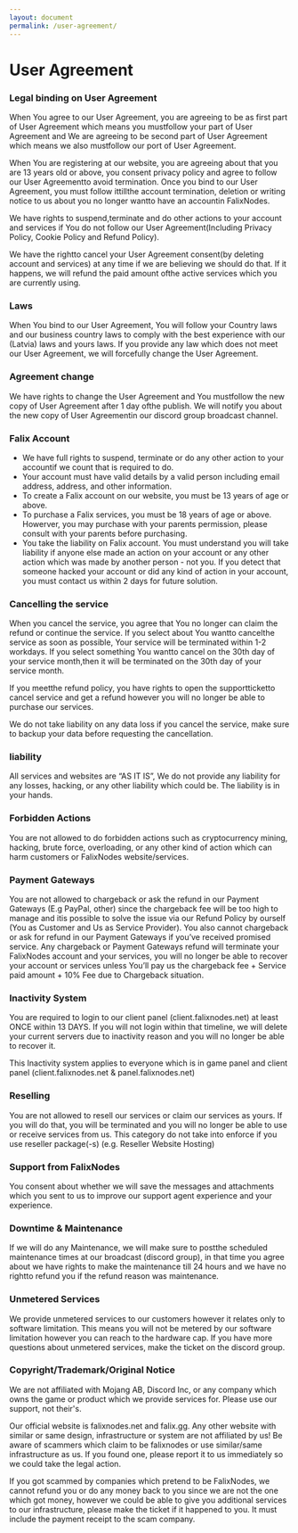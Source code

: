 ```yaml
---
layout: document
permalink: /user-agreement/
---
```


# User Agreement

### Legal binding on User Agreement

When You agree to our User Agreement, you are agreeing to be as first part of User Agreement which means you mustfollow your part of User Agreement and We are agreeing to be second part of User Agreement which means we also mustfollow our port of User Agreement.

When You are registering at our website, you are agreeing about that you are 13 years old or above, you consent privacy policy and agree to follow our User Agreementto avoid termination. Once you bind to our User Agreement, you must follow ittillthe account termination, deletion or writing notice to us about you no longer wantto have an accountin FalixNodes.

We have rights to suspend,terminate and do other actions to your account and services if You do not follow our User Agreement(Including Privacy Policy, Cookie Policy and Refund Policy).

We have the rightto cancel your User Agreement consent(by deleting account and services) at any time if we are believing we should do that. If it happens, we will refund the paid amount ofthe active services which you are currently using.

### Laws

When You bind to our User Agreement, You will follow your Country laws and our business country laws to comply with the best experience with our (Latvia) laws and yours laws. If you provide any law which does not meet our User Agreement, we will forcefully change the User Agreement.

### Agreement change

We have rights to change the User Agreement and You mustfollow the new copy of User Agreement after 1 day ofthe publish. We will notify you about the new copy of User Agreementin our discord group broadcast channel.

### Falix Account

*   We have full rights to suspend, terminate or do any other action to your accountif we count that is required to do.
*   Your account must have valid details by a valid person including email address, address, and other information.
*   To create a Falix account on our website, you must be 13 years of age or above.
*   To purchase a Falix services, you must be 18 years of age or above. Howerver, you may purchase with your parents permission, please consult with your parents before purchasing.
*   You take the liability on Falix account. You must understand you will take liability if anyone else made an action on your account or any other action which was made by another person - not you. If you detect that someone hacked your account or did any kind of action in your account, you must contact us within 2 days for future solution.

### Cancelling the service

When you cancel the service, you agree that You no longer can claim the refund or continue the service. If you select about You wantto cancelthe service as soon as possible, Your service will be terminated within 1-2 workdays. If you select something You wantto cancel on the 30th day of your service month,then it will be terminated on the 30th day of your service month.

If you meetthe refund policy, you have rights to open the supportticketto cancel service and get a refund however you will no longer be able to purchase our services.

We do not take liability on any data loss if you cancel the service, make sure to backup your data before requesting the cancellation.

### liability

All services and websites are “AS IT IS”, We do not provide any liability for any losses, hacking, or any other liability which could be. The liability is in your hands.

### Forbidden Actions

You are not allowed to do forbidden actions such as cryptocurrency mining, hacking, brute force, overloading, or any other kind of action which can harm customers or FalixNodes website/services.

### Payment Gateways

You are not allowed to chargeback or ask the refund in our Payment Gateways (E.g PayPal, other) since the chargeback fee will be too high to manage and itis possible to solve the issue via our Refund Policy by ourself (You as Customer and Us as Service Provider). You also cannot chargeback or ask for refund in our Payment Gateways if you’ve received promised service. Any chargeback or Payment Gateways refund will terminate your FalixNodes account and your services, you will no longer be able to recover your account or services unless You’ll pay us the chargeback fee + Service paid amount + 10% Fee due to Chargeback situation.

### Inactivity System

You are required to login to our client panel (client.falixnodes.net) at least ONCE within 13 DAYS. If you will not login within that timeline, we will delete your current servers due to inactivity reason and you will no longer be able to recover it.

This Inactivity system applies to everyone which is in game panel and client panel (client.falixnodes.net & panel.falixnodes.net)

### Reselling

You are not allowed to resell our services or claim our services as yours. If you will do that, you will be terminated and you will no longer be able to use or receive services from us. This category do not take into enforce if you use reseller package(-s) (e.g. Reseller Website Hosting)

### Support from FalixNodes

You consent about whether we will save the messages and attachments which you sent to us to improve our support agent experience and your experience.

### Downtime & Maintenance

If we will do any Maintenance, we will make sure to postthe scheduled maintenance times at our broadcast (discord group), in that time you agree about we have rights to make the maintenance till 24 hours and we have no rightto refund you if the refund reason was maintenance.

### Unmetered Services

We provide unmetered services to our customers however it relates only to software limitation. This means you will not be metered by our software limitation however you can reach to the hardware cap. If you have more questions about unmetered services, make the ticket on the discord group.

### Copyright/Trademark/Original Notice

We are not affiliated with Mojang AB, Discord Inc, or any company which owns the game or product which we provide services for. Please use our support, not their's.

Our official website is falixnodes.net and falix.gg. Any other website with similar or same design, infrastructure or system are not affiliated by us! Be aware of scammers which claim to be falixnodes or use similar/same infrastructure as us. If you found one, please report it to us immediately so we could take the legal action.

If you got scammed by companies which pretend to be FalixNodes, we cannot refund you or do any money back to you since we are not the one which got money, however we could be able to give you additional services to our infrastructure, please make the ticket if it happened to you. It must include the payment receipt to the scam company.